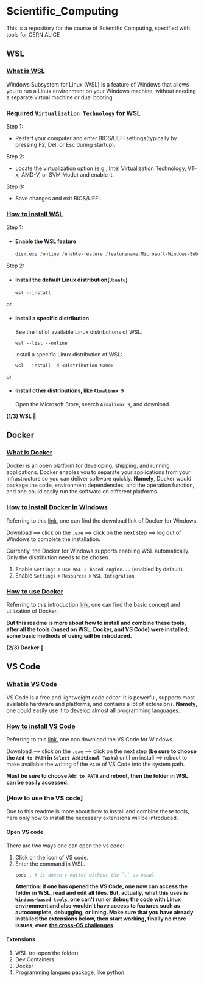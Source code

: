 # Scientific_Computing
This is a repository for the course of Scientific Computing, specified with tools for CERN ALICE

## WSL
### [What is WSL](https://learn.microsoft.com/en-us/windows/wsl/about)

Windows Subsystem for Linux (WSL) is a feature of Windows that allows you to run a Linux environment on your Windows machine, without needing a separate virtual machine or dual booting.

### Required `Virtualization Technology` for WSL
Step 1:

  - Restart your computer and enter BIOS/UEFI settings(typically by pressing F2, Del, or Esc during startup).
  
Step 2:

  - Locate the virtualization option (e.g., Intel Virtualization Technology, VT-x, AMD-V, or SVM Mode) and enable it.
  
Step 3:

  - Save changes and exit BIOS/UEFI.


### [How to install WSL](https://learn.microsoft.com/en-us/windows/wsl/install)
Step 1:
- #### Enable the WSL feature
  ```powershell
  dism.exe /online /enable-feature /featurename:Microsoft-Windows-Subsystem-Linux /all /norestart
  ```
Step 2:
- #### Install the default Linux distribution(`Ubuntu`)
  ```powershell   
  wsl --install
  ```
or
- #### Install a specific distribution
  
  See the list of available Linux distributions of WSL:
  ```
  wsl --list --online
  ```
  Install a specific Linux distribution of WSL:
  ```
  wsl --install -d <Distribution Name>
  ```
or
- #### Install other distributions, like `Almalinux 9`
  Open the Microsoft Store, search `Almalinux 9`, and download.

**(1/3) WSL 💯**

## Docker
### [What is Docker](https://docs.docker.com/get-started/docker-overview/)
Docker is an open platform for developing, shipping, and running applications. Docker enables you to separate your applications from your infrastructure so you can deliver software quickly.
**Namely**, Docker would package the code, environment dependencies, and the operation function, and one could easily run the software on different platforms.

### [How to install Docker in Windows](https://docs.docker.com/desktop/setup/install/windows-install/)
Referring to this [link](https://docs.docker.com/desktop/setup/install/windows-install/), one can find the download link of Docker for Windows.

Download ==> click on the `.exe` ==> click on the next step ==> log out of Windows to complete the installation.

Currently, the Docker for Windows supports enabling WSL automatically. Only the distribution needs to be chosen.

1. Enable `Settings` > `Use WSL 2 based engine...` (enabled by default).
2. Enable `Settings` > `Resources` > `WSL Integration`.

### [How to use Docker](https://docs.docker.com/get-started/introduction/)
Referring to this introduction [link](https://docs.docker.com/get-started/introduction/), one can find the basic concept and utilization of Docker.

**But this readme is more about how to install and combine these tools, after all the tools (based on WSL, Docker, and VS Code) were installed, some basic methods of using will be introduced.**

**(2/3) Docker 💯**

## VS Code
### [What is VS Code](https://www.youtube.com/watch?v=B-s71n0dHUk)
VS Code is a free and lightweight code editor. It is powerful, supports most available hardware and platforms, and contains a lot of extensions. **Namely**, one could easily use it to develop almost all programming languages.

### [How to install VS Code](https://code.visualstudio.com/download)
Referring to this [link](https://code.visualstudio.com/download), one can download the VS Code for Windows.

Download ==> click on the `.exe` ==> click on the next step (**be sure to choose the `Add to PATH` in `Select Additional Tasks`**) until on install ==> reboot to make available the writing of the `PATH` of VS Code into the system path.

**Must be sure to choose `Add to PATH` and reboot, then the folder in WSL can be easily accessed**.

### [How to use the VS code]
Due to this readme is more about how to install and combine these tools, here only how to install the necessary extensions will be introduced.

#### Open VS code
There are two ways one can open the vs code:
1. Click on the icon of VS code.
2. Enter the command in WSL.
    ```bash
    code . # it doesn't matter without the `.` as usual
    ```
    **Attention: if one has opened the VS Code, one now can access the folder in WSL, read and edit all files. But, actually, what this uses is `Windows-based tools`, one can't run or debug the code with Linux environment and also wouldn't have access to features such as autocomplete, debugging, or lining. Make sure that you have already installed the extensions below, then start working, finally no more issues, even [the cross-OS challenges](https://code.visualstudio.com/docs/remote/wsl)**

#### Extensions
1. WSL (re-open the folder)
2. Dev Containers
3. Docker
4. Programming langues package, like python


